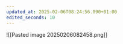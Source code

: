 ```yaml
---
updated_at: 2025-02-06T08:24:56.090+01:00
edited_seconds: 10
---
```


![[Pasted image 20250206082458.png]]